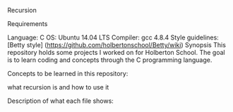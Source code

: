 Recursion

Requirements

Language: C OS: Ubuntu 14.04 LTS Compiler: gcc 4.8.4 Style guidelines: [Betty style] (https://github.com/holbertonschool/Betty/wiki) Synopsis This repository holds some projects I worked on for Holberton School. The goal is to learn coding and concepts through the C programming language.

Concepts to be learned in this repository:

what recursion is and how to use it

Description of what each file shows:
